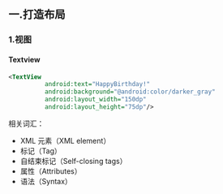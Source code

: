 ## 一.打造布局

### 1.视图

#### Textview

```xml
<TextView
          android:text="HappyBirthday!"
          android:background="@android:color/darker_gray"
          android:layout_width="150dp"
          android:layout_height="75dp"/>
```

相关词汇：

- XML 元素（XML element）
- 标记（Tag）
- 自结束标记（Self-closing tags）
- 属性（Attributes）
- 语法（Syntax）

